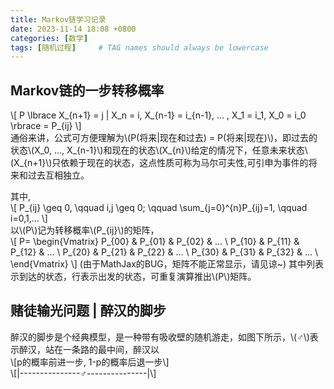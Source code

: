 ```yaml
---
title: Markov链学习记录
date: 2023-11-14 18:08 +0800
categories: [数学]
tags: [随机过程]     # TAG names should always be lowercase
---
```






## Markov链的一步转移概率
\\[
P \lbrace X_{n+1} = j | X_n = i, X_{n-1} = i_{n-1}, ... , X_1 = i_1, X_0 = i_0 \rbrace = P_{ij}
\\]  
通俗来讲，公式可方便理解为\\(P(将来|现在和过去) = P(将来|现在)\\)，即过去的状态\\(X_0, ..., X_{n-1}\\)和现在的状态\\(X_{n}\\)给定的情况下，任意未来状态\\(X_{n+1}\\)只依赖于现在的状态，这点性质可称为马尔可夫性,可引申为事件的将来和过去互相独立。

其中,  
\\[
P_{ij} \geq 0, \qquad  i,j \geq 0; \qquad \sum_{j=0}^{n}P_{ij}=1, \qquad i=0,1,...
\\]  
以\\(P\\)记为转移概率\\(P_{ij}\\)的矩阵，  
\\[
P=
\begin{Vmatrix}
P_{00} & P_{01} & P_{02} & ... \\
P_{10} & P_{11} & P_{12} & ... \\
P_{20} & P_{21} & P_{22} & ... \\
P_{30} & P_{31} & P_{32} & ... \\
\end{Vmatrix}
\\]
(由于MathJax的BUG，矩阵不能正常显示，请见谅\~)
其中列表示到达的状态，行表示出发的状态，可重复演算推出\\(P\\)矩阵。
## 赌徒输光问题 | 醉汉的脚步
醉汉的脚步是个经典模型，是一种带有吸收壁的随机游走，如图下所示，\\(♂\\)表示醉汉，站在一条路的最中间，醉汉以  
\\[p的概率前进一步, 1-p的概率后退一步\\]  
\\[|---------------♂---------------|\\] 
